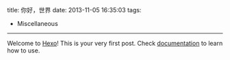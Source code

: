 title: 你好，世界
date: 2013-11-05 16:35:03
tags:
- Miscellaneous
---

Welcome to [Hexo](http://zespia.tw/hexo)! This is your very first post. Check [documentation](http://zespia.tw/hexo/docs) to learn how to use.